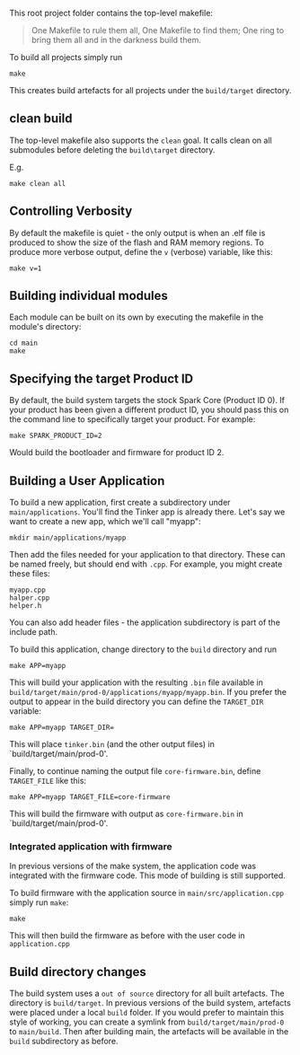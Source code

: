 This root project folder contains the top-level makefile:

> One Makefile to rule them all, One Makefile to find them; One ring to bring 
> them all and in the darkness build them.

To build all projects simply run

```make```

This creates build artefacts for all projects under the `build/target` directory.

## clean build

The top-level makefile also supports the `clean` goal. It calls clean on all
submodules before deleting the `build\target` directory.

E.g.

```make clean all```

## Controlling Verbosity

By default the makefile is quiet - the only output is when an .elf file is produced to
show the size of the flash and RAM memory regions. To produce more verbose output, define
the `v` (verbose) variable, like this:

```
make v=1
```

## Building individual modules

Each module can be built on its own by executing the makefile in the module's directory:

```
cd main
make
```

## Specifying the target Product ID

By default, the build system targets the stock Spark Core (Product ID 0). If
your product has been given a different product ID, you should pass this on the
command line to specifically target your product. For example:

```
make SPARK_PRODUCT_ID=2
```

Would build the bootloader and firmware for product ID 2.


## Building a User Application

To build a new application, first create a subdirectory under `main/applications`. 
You'll find the Tinker app is already there. Let's say we want to create a new
app, which we'll call "myapp":

```
mkdir main/applications/myapp
```

Then add the files needed for your application to that directory. These can be named freely,
but should end with `.cpp`. For example, you might create these files:

```
myapp.cpp
halper.cpp
helper.h
```

You can also add header files - the application subdirectory is part of the include path.

To build this application, change directory to the `build` directory and run

```
make APP=myapp
```

This will build your application with the resulting `.bin` file available in
`build/target/main/prod-0/applications/myapp/myapp.bin`. If you prefer the output to appear in the build directory
you can define the `TARGET_DIR` variable:

```
make APP=myapp TARGET_DIR=
```

This will place `tinker.bin` (and the other output files) in `build/target/main/prod-0'.

Finally, to continue naming the output file `core-firmware.bin`, define `TARGET_FILE` 
like this:

```
make APP=myapp TARGET_FILE=core-firmware
```

This will build the firmware with output as `core-firmware.bin` in `build/target/main/prod-0'.


### Integrated application with firmware

In previous versions of the make system, the application code was integrated with the firmware code.
This mode of building is still supported.

To build firmware with the application source in `main/src/application.cpp` simply run `make`:

```
make
```

This will then build the firmware as before with the user code in `application.cpp`

## Build directory changes

The build system uses a `out of source` directory for all built artefacts. The
directory is `build/target`. In previous versions of the build system, artefacts
were placed under a local `build` folder. If you would prefer to maintain this style of
working, you can create a symlink from `build/target/main/prod-0` to `main/build`.
Then after building main, the artefacts will be available in the `build` subdirectory
as before.



